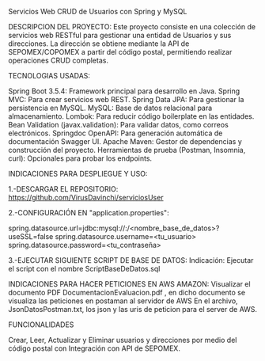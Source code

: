 Servicios Web CRUD de Usuarios con Spring y MySQL

DESCRIPCION DEL PROYECTO:
Este proyecto consiste en una colección de servicios web RESTful para gestionar una entidad de Usuarios y sus direcciones. La dirección se obtiene mediante la API de SEPOMEX/COPOMEX a partir del código postal, permitiendo realizar operaciones CRUD completas.

TECNOLOGIAS USADAS:

Spring Boot 3.5.4: Framework principal para desarrollo en Java.
Spring MVC: Para crear servicios web REST.
Spring Data JPA: Para gestionar la persistencia en MySQL.
MySQL: Base de datos relacional para almacenamiento.
Lombok: Para reducir código boilerplate en las entidades.
Bean Validation (javax.validation): Para validar datos, como correos electrónicos.
Springdoc OpenAPI: Para generación automática de documentación Swagger UI.
Apache Maven: Gestor de dependencias y construcción del proyecto.
Herramientas de prueba (Postman, Insomnia, curl): Opcionales para probar los endpoints.



INDICACIONES PARA DESPLIEGUE Y USO:

1.-DESCARGAR EL REPOSITORIO:
https://github.com/VirusDavinchi/serviciosUser


2.-CONFIGURACIÓN EN "application.properties":

spring.datasource.url=jdbc:mysql://<host>:<puerto>/<nombre_base_de_datos>?useSSL=false
spring.datasource.username=<tu_usuario>
spring.datasource.password=<tu_contraseña>

3.-EJECUTAR SIGUIENTE SCRIPT DE BASE DE DATOS:
Indicación: Ejecutar el script con el nombre ScriptBaseDeDatos.sql


INDICACIONES PARA HACER PETICIONES EN AWS AMAZON:
Visualizar el documento PDF DocumentacionEvaluacion.pdf , en dicho documento se visualiza las peticiones en postaman al servidor de AWS
En el archivo, JsonDatosPostman.txt, los json y las uris de peticion para el server de AWS.


FUNCIONALIDADES

Crear, Leer, Actualizar y Eliminar usuarios y direcciones por medio del código postal con Integración con API de SEPOMEX.